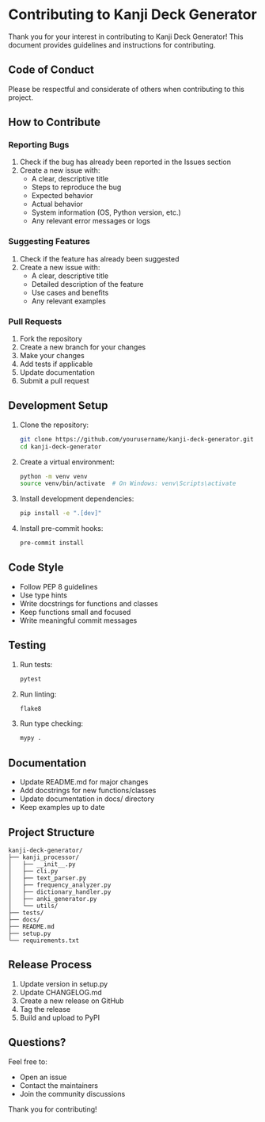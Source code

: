 # Contributing to Kanji Deck Generator

Thank you for your interest in contributing to Kanji Deck Generator! This document provides guidelines and instructions for contributing.

## Code of Conduct

Please be respectful and considerate of others when contributing to this project.

## How to Contribute

### Reporting Bugs

1. Check if the bug has already been reported in the Issues section
2. Create a new issue with:
   - A clear, descriptive title
   - Steps to reproduce the bug
   - Expected behavior
   - Actual behavior
   - System information (OS, Python version, etc.)
   - Any relevant error messages or logs

### Suggesting Features

1. Check if the feature has already been suggested
2. Create a new issue with:
   - A clear, descriptive title
   - Detailed description of the feature
   - Use cases and benefits
   - Any relevant examples

### Pull Requests

1. Fork the repository
2. Create a new branch for your changes
3. Make your changes
4. Add tests if applicable
5. Update documentation
6. Submit a pull request

## Development Setup

1. Clone the repository:
   ```bash
   git clone https://github.com/yourusername/kanji-deck-generator.git
   cd kanji-deck-generator
   ```

2. Create a virtual environment:
   ```bash
   python -m venv venv
   source venv/bin/activate  # On Windows: venv\Scripts\activate
   ```

3. Install development dependencies:
   ```bash
   pip install -e ".[dev]"
   ```

4. Install pre-commit hooks:
   ```bash
   pre-commit install
   ```

## Code Style

- Follow PEP 8 guidelines
- Use type hints
- Write docstrings for functions and classes
- Keep functions small and focused
- Write meaningful commit messages

## Testing

1. Run tests:
   ```bash
   pytest
   ```

2. Run linting:
   ```bash
   flake8
   ```

3. Run type checking:
   ```bash
   mypy .
   ```

## Documentation

- Update README.md for major changes
- Add docstrings for new functions/classes
- Update documentation in docs/ directory
- Keep examples up to date

## Project Structure

```
kanji-deck-generator/
├── kanji_processor/
│   ├── __init__.py
│   ├── cli.py
│   ├── text_parser.py
│   ├── frequency_analyzer.py
│   ├── dictionary_handler.py
│   ├── anki_generator.py
│   └── utils/
├── tests/
├── docs/
├── README.md
├── setup.py
└── requirements.txt
```

## Release Process

1. Update version in setup.py
2. Update CHANGELOG.md
3. Create a new release on GitHub
4. Tag the release
5. Build and upload to PyPI

## Questions?

Feel free to:
- Open an issue
- Contact the maintainers
- Join the community discussions

Thank you for contributing! 